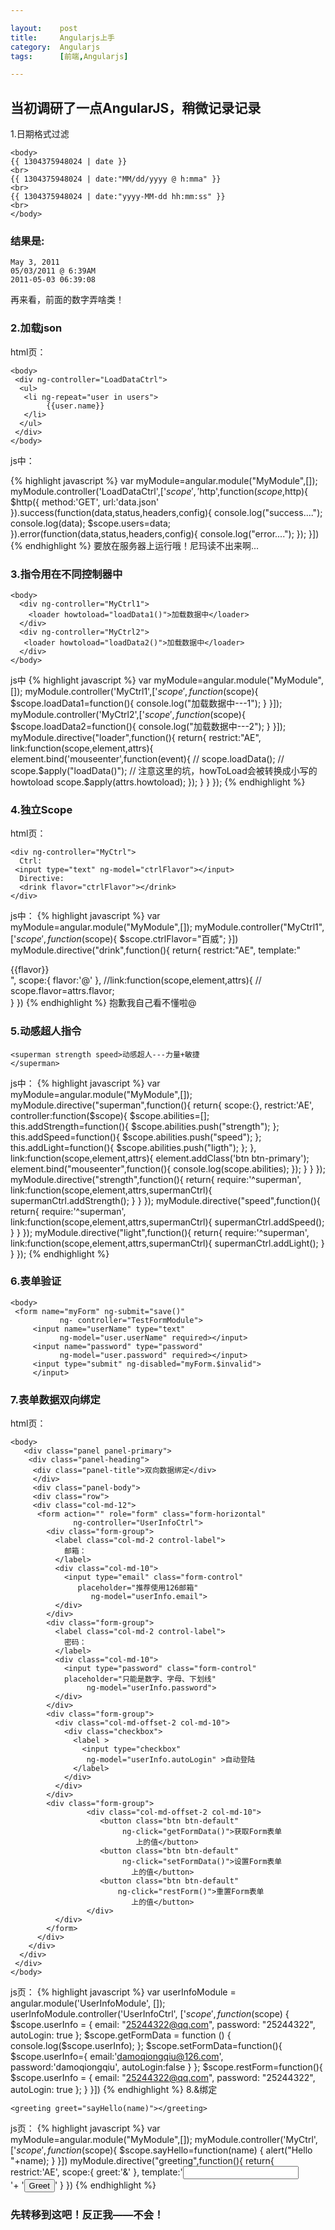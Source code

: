 ```yaml
---

layout:    post
title:     Angularjs上手
category:  Angularjs
tags:      [前端,Angularjs]

---
```


## 当初调研了一点AngularJS，稍微记录记录

1.日期格式过滤


    <body>
    {{ 1304375948024 | date }}
    <br>
    {{ 1304375948024 | date:"MM/dd/yyyy @ h:mma" }}
    <br>
    {{ 1304375948024 | date:"yyyy-MM-dd hh:mm:ss" }}
    <br>        
    </body>


### 结果是:

    May 3, 2011 
    05/03/2011 @ 6:39AM 
    2011-05-03 06:39:08 
 再来看，前面的数字弄啥类！

### 2.加载json

html页：

    <body>
     <div ng-controller="LoadDataCtrl">
      <ul>
       <li ng-repeat="user in users">
            {{user.name}}
       </li>
      </ul>
     </div>
    </body>

js中：

{% highlight javascript %}
var myModule=angular.module("MyModule",[]);
myModule.controller('LoadDataCtrl',['$scope','$http',function($scope,$http){
    $http({
        method:'GET',
        url:'data.json'
    }).success(function(data,status,headers,config){
        console.log("success....");
        console.log(data);
        $scope.users=data;
    }).error(function(data,status,headers,config){
        console.log("error....");
    });
}])
{% endhighlight %}
要放在服务器上运行哦！尼玛读不出来啊...

### 3.指令用在不同控制器中

    <body>
      <div ng-controller="MyCtrl1">
        <loader howtoload="loadData1()">加载数据中</loader>
      </div>
      <div ng-controller="MyCtrl2">
       <loader howtoload="loadData2()">加载数据中</loader>
      </div>        
    </body>

js中
{% highlight javascript %}
var myModule=angular.module("MyModule",[]);
myModule.controller('MyCtrl1',['$scope',function($scope){
    $scope.loadData1=function(){
        console.log("加载数据中---1");
    }
}]);
myModule.controller('MyCtrl2',['$scope',function($scope){
    $scope.loadData2=function(){
        console.log("加载数据中---2");
    }
}]);
myModule.directive("loader",function(){
    return{
        restrict:"AE",
        link:function(scope,element,attrs){
            element.bind('mouseenter',function(event){
                // scope.loadData();
                // scope.$apply("loadData()");
                // 注意这里的坑，howToLoad会被转换成小写的howtoload
                scope.$apply(attrs.howtoload);
            });
        }
    }
});
{% endhighlight %}

### 4.独立Scope

html页：

    <div ng-controller="MyCtrl">
      Ctrl:
     <input type="text" ng-model="ctrlFlavor"></input>
      Directive:
      <drink flavor="ctrlFlavor"></drink>
    </div>

js中：
{% highlight javascript %}
var myModule=angular.module("MyModule",[]);
myModule.controller("MyCtrl1",['$scope',function($scope){
    $scope.ctrlFlavor="百威";
}])
myModule.directive("drink",function(){
    return{
        restrict:"AE",
        template:"<div>{{flavor}}</div>",
        scope:{
            flavor:'@'
        },
        //link:function(scope,element,attrs){
           // scope.flavor=attrs.flavor;        
    }
})
{% endhighlight %}
抱歉我自己看不懂啦@

### 5.动感超人指令


    <superman strength speed>动感超人---力量+敏捷  
	</superman>

js中：
{% highlight javascript %}
var myModule=angular.module("MyModule",[]);
myModule.directive("superman",function(){
    return{
        scope:{},
        restrict:'AE',
        controller:function($scope){
            $scope.abilities=[];
            this.addStrength=function(){
                $scope.abilities.push("strength");
            };
            this.addSpeed=function(){
                $scope.abilities.push("speed");
            };
            this.addLight=function(){
                $scope.abilities.push("ligth");
            };
        },
        link:function(scope,element,attrs){
            element.addClass('btn btn-primary');
            element.bind("mouseenter",function(){
                console.log(scope.abilities);
            });
        }
    }
});
myModule.directive("strength",function(){
    return{
        require:'^superman',
        link:function(scope,element,attrs,supermanCtrl){
            supermanCtrl.addStrength();
        }
    }
});
myModule.directive("speed",function(){
    return{
        require:'^superman',
        link:function(scope,element,attrs,supermanCtrl){
            supermanCtrl.addSpeed();
        }
    }
});
myModule.directive("light",function(){
    return{
        require:'^superman',
        link:function(scope,element,attrs,supermanCtrl){
            supermanCtrl.addLight();
        }
    }
});
{% endhighlight %}

### 6.表单验证

    <body>
     <form name="myForm" ng-submit="save()" 
	           ng- controller="TestFormModule">
         <input name="userName" type="text" 
		       ng-model="user.userName" required></input>
         <input name="password" type="password" 
		       ng-model="user.password" required></input>
         <input type="submit" ng-disabled="myForm.$invalid">
		 </input>         
</body>

### 7.表单数据双向绑定
html页：

    <body>
       <div class="panel panel-primary">
        <div class="panel-heading">
         <div class="panel-title">双向数据绑定</div>
         </div>
         <div class="panel-body">
         <div class="row">
         <div class="col-md-12">
          <form action="" role="form" class="form-horizontal"
		          ng-controller="UserInfoCtrl">
            <div class="form-group">
              <label class="col-md-2 control-label">
                邮箱：
              </label>
              <div class="col-md-10">
                <input type="email" class="form-control"
				   placeholder="推荐使用126邮箱" 
				      ng-model="userInfo.email">
              </div>
            </div>
            <div class="form-group">
              <label class="col-md-2 control-label">
                密码：
              </label>
              <div class="col-md-10">
                <input type="password" class="form-control"
                placeholder="只能是数字、字母、下划线" 
				     ng-model="userInfo.password">
              </div>
            </div>
            <div class="form-group">
              <div class="col-md-offset-2 col-md-10">
                <div class="checkbox">
                  <label >
                    <input type="checkbox" 
					 ng-model="userInfo.autoLogin" >自动登陆
                  </label>
                </div>
              </div>
            </div>
            <div class="form-group">
                     <div class="col-md-offset-2 col-md-10">
                        <button class="btn btn-default" 
						     ng-click="getFormData()">获取Form表单
							    上的值</button>           
                        <button class="btn btn-default" 
						     ng-click="setFormData()">设置Form表单
							   上的值</button>                  
                        <button class="btn btn-default" 
						    ng-click="restForm()">重置Form表单
							   上的值</button>
                     </div>
              </div>
            </form>
          </div>
        </div>
      </div>
     </div>
    </body>
js页：
{% highlight javascript %}
var userInfoModule = angular.module('UserInfoModule', []);
userInfoModule.controller('UserInfoCtrl', ['$scope', function ($scope) {
    $scope.userInfo = {
        email: "25244322@qq.com",
        password: "25244322",
        autoLogin: true
    };
    $scope.getFormData = function () {
        console.log($scope.userInfo);
    };
    $scope.setFormData=function(){
      $scope.userInfo={
        email:'damoqiongqiu@126.com',
        password:'damoqiongqiu',
        autoLogin:false
      }
    };
    $scope.restForm=function(){
      $scope.userInfo = {
        email: "25244322@qq.com",
        password: "25244322",
        autoLogin: true
    };
    }
}])
{% endhighlight %}
8.&绑定

    <greeting greet="sayHello(name)"></greeting>

js页：
{% highlight javascript %}
var myModule=angular.module("MyModule",[]);
myModule.controller('MyCtrl',['$scope',function($scope){
  $scope.sayHello=function(name) {
    alert("Hello "+name);
  }
}])
myModule.directive("greeting",function(){
  return{
    restrict:'AE',
    scope:{
      greet:'&'
    },
    template:'<input type="text" ng-model="userName"/><br/>'+
    '<button class="btn btn-default" ng-click="greet({name:userName})">Greet</button>'
  }
})
{% endhighlight %}
### 先转移到这吧！反正我——不会！
